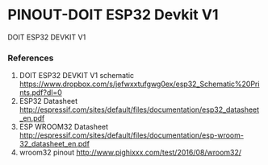 # PINOUT-DOIT ESP32 Devkit V1
DOIT ESP32 DEVKIT V1

### References
1. DOIT ESP32 DEVKIT V1 schematic https://www.dropbox.com/s/jefwxxtufgwg0ex/esp32_Schematic%20Prints.pdf?dl=0
2. ESP32 Datasheet http://espressif.com/sites/default/files/documentation/esp32_datasheet_en.pdf
3. ESP WROOM32 Datasheet http://espressif.com/sites/default/files/documentation/esp-wroom-32_datasheet_en.pdf
4. wroom32 pinout http://www.pighixxx.com/test/2016/08/wroom32/
